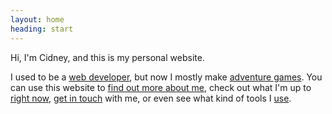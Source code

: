 ```yaml
---
layout: home
heading: start
---
```


Hi, I'm Cidney, and this is my personal website. 

I used to be a [web developer](/web), but now I mostly make [adventure games](/games). You can use this website to <a href="{{ site.url }}/about">find out more about me</a>, check out what I'm up to <a href="{{ site.url }}/now">right now</a>, <a href="{{ site.url }}/contact/">get in touch</a> with me, or even see what kind of tools I <a href="{{ site.url}}/uses">use</a>.
